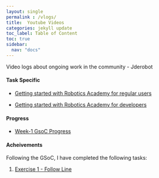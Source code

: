 ```yaml
---
layout: single
permalink : /vlogs/
title:  Youtube Videos
categories: jekyll update
toc_label: Table of Content
toc: true
sidebar:
  nav: "docs"
---
```

Video logs about ongoing work in the community - Jderobot


#### Task Specific 

* [Getting started with Robotics Academy for regular users](https://youtu.be/dQ3JpuD-rbk)

* [Getting started with Robotics Academy for developers]( https://youtu.be/K_59Sxp9U_o)

#### Progress 

* [Week-1 GsoC Progress](https://youtu.be/7EwxjsPSLvU)

#### Acheivements 

Following the GSoC, I have completed the following tasks:

1. [Exercise 1 - Follow Line](https://youtu.be/YMMQVo_3oh8)
<!-- <img src="{{ site.url }}{{ site.baseurl }}/assets/images/infomodal.png" alt="" class="full"> -->





